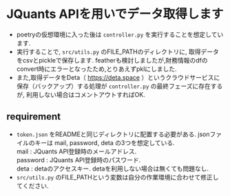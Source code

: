 # JQuants APIを用いでデータ取得します
* poetryの仮想環境に入った後は `controller.py` を実行することを想定しています.   
* 実行することで,  `src/utils.py` のFILE_PATHのディレクトリに, 取得データをcsvとpickleで保存します. featherも検討しましたが,財務情報のdfのconvert時にエラーとなったため,とりあえずpklにしました.
* また,取得データをDeta（ https://deta.space ）というクラウドサービスに保存（バックアップ）する処理が `controller.py` の最終フェーズに存在するが, 利用しない場合はコメントアウトすればOK.

## requirement
* `token.json` をREADMEと同じディレクトリに配置する必要がある. jsonファイルのキーは mail, password, deta の3つを想定している.  
mail : JQuants API登録時のメールアドレス.  
password : JQuants API登録時のパスワード.  
deta : detaのアクセスキー. detaを利用しない場合は無くても問題なし.
* `src/utils.py` のFILE_PATHという変数は自分の作業環境に合わせて修正してください.